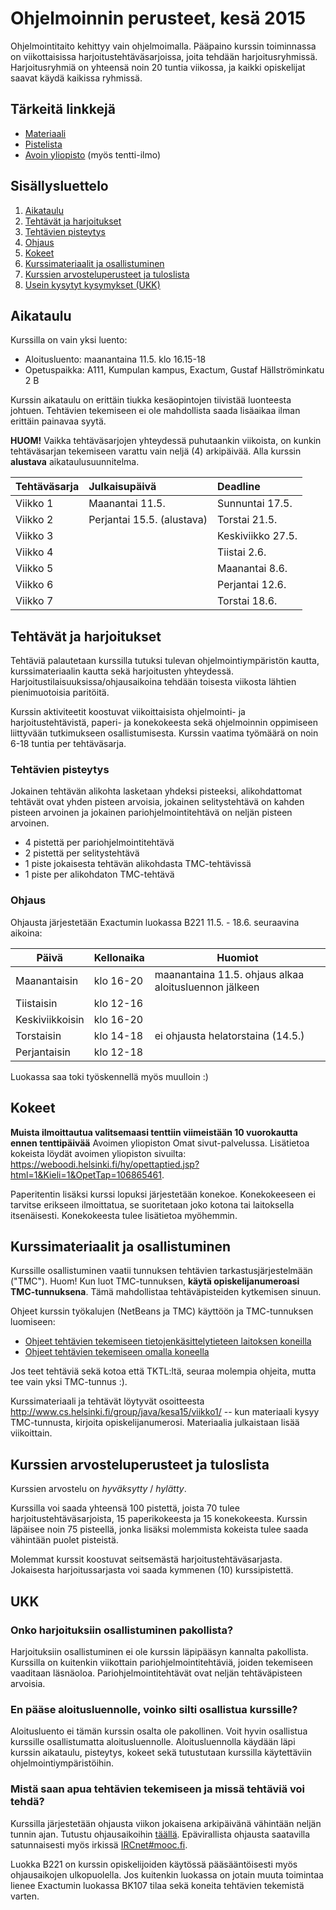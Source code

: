 # Ohjelmoinnin perusteet, kesä 2015

Ohjelmointitaito kehittyy vain ohjelmoimalla. Pääpaino kurssin toiminnassa on viikottaisissa harjoitustehtäväsarjoissa, joita tehdään harjoitusryhmissä. 
Harjoitusryhmiä on yhteensä noin 20 tuntia viikossa, ja kaikki opiskelijat saavat käydä kaikissa ryhmissä.

## Tärkeitä linkkejä

- [Materiaali](http://www.cs.helsinki.fi/group/java/kesa15/viikko1/)
- [Pistelista](javascript:alert('todo'))
- [Avoin yliopisto](https://weboodi.helsinki.fi/hy/opettaptied.jsp?html=1&Kieli=1&OpetTap=106865461) (myös tentti-ilmo)

## Sisällysluettelo

1. [Aikataulu](#aikataulu)
2. [Tehtävät ja harjoitukset](#teht%C3%A4v%C3%A4t-ja-harjoitukset)
  1. [Tehtävien pisteytys](#teht%C3%A4vien-pisteytys)
  2. [Ohjaus](#ohjaus)
3. [Kokeet](#kokeet)
4. [Kurssimateriaalit ja osallistuminen](#kurssimateriaalit-ja-osallistuminen)
5. [Kurssien arvosteluperusteet ja tuloslista](#kurssien-arvosteluperusteet-ja-tuloslista)
6. [Usein kysytyt kysymykset (UKK)](#ukk)



## Aikataulu

Kurssilla on vain yksi luento:
- Aloitusluento: maanantaina 11.5. klo 16.15-18 
- Opetuspaikka: A111, Kumpulan kampus, Exactum, Gustaf Hällströminkatu 2 B

Kurssin aikataulu on erittäin tiukka kesäopintojen tiivistää luonteesta johtuen. Tehtävien tekemiseen ei ole mahdollista saada lisäaikaa ilman erittäin painavaa syytä. 

**HUOM!** Vaikka tehtäväsarjojen yhteydessä puhutaankin viikoista, on kunkin tehtäväsarjan tekemiseen varattu vain neljä (4) arkipäivää. Alla kurssin **alustava** aikataulusuunnitelma.

Tehtäväsarja | Julkaisupäivä     | Deadline
:----------- |:----------------- |:--------
Viikko 1     | Maanantai 11.5.   | Sunnuntai 17.5.
Viikko 2     | Perjantai 15.5. (alustava)   | Torstai 21.5.
Viikko 3     |                   | Keskiviikko 27.5.
Viikko 4     |                   | Tiistai 2.6.
Viikko 5     |                   | Maanantai 8.6.
Viikko 6     |                   | Perjantai 12.6.
Viikko 7     |                   | Torstai 18.6.


## Tehtävät ja harjoitukset

Tehtäviä palautetaan kurssilla tutuksi tulevan ohjelmointiympäristön kautta, kurssimateriaalin kautta sekä harjoitusten yhteydessä. Harjoitustilaisuuksissa/ohjausaikoina tehdään toisesta viikosta lähtien pienimuotoisia paritöitä.

Kurssin aktiviteetit koostuvat viikoittaisista ohjelmointi- ja harjoitustehtävistä, paperi- ja konekokeesta sekä ohjelmoinnin oppimiseen liittyvään tutkimukseen osallistumisesta. Kurssin vaatima työmäärä on noin 6-18 tuntia per tehtäväsarja.

### Tehtävien pisteytys

Jokainen tehtävän alikohta lasketaan yhdeksi pisteeksi, alikohdattomat tehtävät ovat yhden pisteen arvoisia, jokainen selitystehtävä on kahden pisteen arvoinen ja jokainen pariohjelmointitehtävä on neljän pisteen arvoinen. 

- 4 pistettä per pariohjelmointitehtävä
- 2 pistettä per selitystehtävä
- 1 piste jokaisesta tehtävän alikohdasta TMC-tehtävissä
- 1 piste per alikohdaton TMC-tehtävä

### Ohjaus
Ohjausta järjestetään Exactumin luokassa B221 11.5. - 18.6. seuraavina aikoina:

Päivä | Kellonaika | Huomiot
----- | ---------- | -------
Maanantaisin | klo 16-20 | maanantaina 11.5. ohjaus alkaa aloitusluennon jälkeen
Tiistaisin   | klo 12-16 |
Keskiviikkoisin | klo 16-20 |
Torstaisin   | klo 14-18 | ei ohjausta helatorstaina (14.5.)
Perjantaisin | klo 12-18 |

Luokassa saa toki työskennellä myös muulloin :)

## Kokeet

**Muista ilmoittautua valitsemaasi tenttiin viimeistään 10 vuorokautta ennen tenttipäivää** Avoimen yliopiston Omat sivut-palvelussa. Lisätietoa kokeista löydät avoimen yliopiston sivuilta: <https://weboodi.helsinki.fi/hy/opettaptied.jsp?html=1&Kieli=1&OpetTap=106865461>.

Paperitentin lisäksi kurssi lopuksi järjestetään konekoe. Konekokeeseen ei tarvitse erikseen ilmoittatua, se suoritetaan joko kotona tai laitoksella itsenäisesti. Konekokeesta tulee lisätietoa myöhemmin. 

## Kurssimateriaalit ja osallistuminen

Kurssille osallistuminen vaatii tunnuksen tehtävien tarkastusjärjestelmään ("TMC"). Huom! Kun luot TMC-tunnuksen, **käytä opiskelijanumeroasi TMC-tunnuksena**. Tämä mahdollistaa tehtäväpisteiden kytkemisen sinuun.

Ohjeet kurssin työkalujen (NetBeans ja TMC) käyttöön ja TMC-tunnuksen luomiseen:
- [Ohjeet tehtävien tekemiseen tietojenkäsittelytieteen laitoksen koneilla](https://github.com/UniversityHelsinkiTKTL/tmc-plugin-installation-guide/blob/master/TmcBeanssinAsennusLaitokselle.md)
- [Ohjeet tehtävien tekemiseen omalla koneella](https://github.com/UniversityHelsinkiTKTL/tmc-plugin-installation-guide/blob/master/TmcBeanssinAsennusOmalleKoneelle.md)

Jos teet tehtäviä sekä kotoa että TKTL:ltä, seuraa molempia ohjeita, mutta tee vain yksi TMC-tunnus :).

Kurssimateriaali ja tehtävät löytyvät osoitteesta <http://www.cs.helsinki.fi/group/java/kesa15/viikko1/> -- kun materiaali kysyy TMC-tunnusta, kirjoita opiskelijanumerosi. Materiaalia julkaistaan lisää viikoittain.

<!-- Ohjelmoinnin jatkokurssin materiaali alkaa viikosta 8. -->

## Kurssien arvosteluperusteet ja tuloslista

Kurssien arvostelu on *hyväksytty* / *hylätty*.

Kurssilla voi saada yhteensä 100 pistettä, joista 70 tulee harjoitustehtäväsarjoista, 15 paperikokeesta ja 15 konekokeesta. Kurssin läpäisee noin 75 pisteellä, jonka lisäksi molemmista kokeista tulee saada vähintään puolet pisteistä. 

Molemmat kurssit koostuvat seitsemästä harjoitustehtäväsarjasta. Jokaisesta harjoitussarjasta voi saada kymmenen (10) kurssipistettä. 

## UKK

### Onko harjoituksiin osallistuminen pakollista?

Harjoituksiin osallistuminen ei ole kurssin läpipääsyn kannalta pakollista. Kurssilla on kuitenkin viikottain pariohjelmointitehtäviä, joiden tekemiseen vaaditaan läsnäoloa. Pariohjelmointitehtävät ovat neljän tehtäväpisteen arvoisia. 

### En pääse aloitusluennolle, voinko silti osallistua kurssille?

Aloitusluento ei tämän kurssin osalta ole pakollinen. Voit hyvin osallistua kurssille osallistumatta aloitusluennolle. Aloitusluennolla käydään läpi kurssin aikataulu, pisteytys, kokeet sekä tutustutaan kurssilla käytettäviin ohjelmointiympäristöihin.

### Mistä saan apua tehtävien tekemiseen ja missä tehtäviä voi tehdä?

Kurssilla järjestetään ohjausta viikon jokaisena arkipäivänä vähintään neljän tunnin ajan. Tutustu ohjausaikoihin [täällä](#ohjaus). Epävirallista ohjausta saatavilla satunnaisesti myös irkissä [IRCnet#mooc.fi](http://mooc.fi/courses/general/ohjelmointi/tukikanavat/irc/).

Luokka B221 on kurssin opiskelijoiden käytössä pääsääntöisesti myös ohjausaikojen ulkopuolella. Jos kuitenkin luokassa on jotain muuta toimintaa lienee Exactumin luokassa BK107 tilaa sekä koneita tehtävien tekemistä varten.

### 

